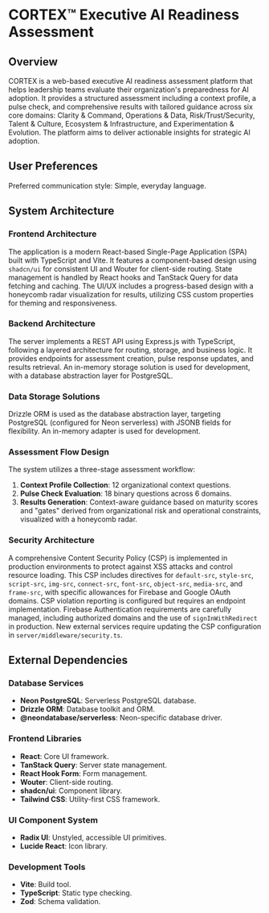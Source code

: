 # CORTEX™ Executive AI Readiness Assessment

## Overview
CORTEX is a web-based executive AI readiness assessment platform that helps leadership teams evaluate their organization's preparedness for AI adoption. It provides a structured assessment including a context profile, a pulse check, and comprehensive results with tailored guidance across six core domains: Clarity & Command, Operations & Data, Risk/Trust/Security, Talent & Culture, Ecosystem & Infrastructure, and Experimentation & Evolution. The platform aims to deliver actionable insights for strategic AI adoption.

## User Preferences
Preferred communication style: Simple, everyday language.

## System Architecture

### Frontend Architecture
The application is a modern React-based Single-Page Application (SPA) built with TypeScript and Vite. It features a component-based design using `shadcn/ui` for consistent UI and Wouter for client-side routing. State management is handled by React hooks and TanStack Query for data fetching and caching. The UI/UX includes a progress-based design with a honeycomb radar visualization for results, utilizing CSS custom properties for theming and responsiveness.

### Backend Architecture
The server implements a REST API using Express.js with TypeScript, following a layered architecture for routing, storage, and business logic. It provides endpoints for assessment creation, pulse response updates, and results retrieval. An in-memory storage solution is used for development, with a database abstraction layer for PostgreSQL.

### Data Storage Solutions
Drizzle ORM is used as the database abstraction layer, targeting PostgreSQL (configured for Neon serverless) with JSONB fields for flexibility. An in-memory adapter is used for development.

### Assessment Flow Design
The system utilizes a three-stage assessment workflow:
1.  **Context Profile Collection**: 12 organizational context questions.
2.  **Pulse Check Evaluation**: 18 binary questions across 6 domains.
3.  **Results Generation**: Context-aware guidance based on maturity scores and "gates" derived from organizational risk and operational constraints, visualized with a honeycomb radar.

### Security Architecture
A comprehensive Content Security Policy (CSP) is implemented in production environments to protect against XSS attacks and control resource loading. This CSP includes directives for `default-src`, `style-src`, `script-src`, `img-src`, `connect-src`, `font-src`, `object-src`, `media-src`, and `frame-src`, with specific allowances for Firebase and Google OAuth domains. CSP violation reporting is configured but requires an endpoint implementation. Firebase Authentication requirements are carefully managed, including authorized domains and the use of `signInWithRedirect` in production. New external services require updating the CSP configuration in `server/middleware/security.ts`.

## External Dependencies

### Database Services
-   **Neon PostgreSQL**: Serverless PostgreSQL database.
-   **Drizzle ORM**: Database toolkit and ORM.
-   **@neondatabase/serverless**: Neon-specific database driver.

### Frontend Libraries
-   **React**: Core UI framework.
-   **TanStack Query**: Server state management.
-   **React Hook Form**: Form management.
-   **Wouter**: Client-side routing.
-   **shadcn/ui**: Component library.
-   **Tailwind CSS**: Utility-first CSS framework.

### UI Component System
-   **Radix UI**: Unstyled, accessible UI primitives.
-   **Lucide React**: Icon library.

### Development Tools
-   **Vite**: Build tool.
-   **TypeScript**: Static type checking.
-   **Zod**: Schema validation.